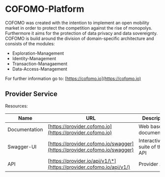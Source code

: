 # COFOMO-Platform
COFOMO was created with the intention to implement an open mobility market in order to protect the competition against the rise of monopolys. Furthermore it aims for the protection of data privacy and data sovereignty. COFOMO is build around the division of domain-specific architecture and consists of the modules: 

- Exploration-Management
- Identity-Management
- Transaction-Managaement
- Data-Access-Management

For further information go to: [https://cofomo.io](https://cofomo.io)

## Provider Service

Resources:

| Name          | URL                                       | Description                     |
|---------------|-------------------------------------------| --------------------------------|
| Documentation | [https://provider.cofomo.io](https://provider.cofomo.io)| Web based documentation|
| Swagger-UI    | [https://provider.cofomo.io/swagger](https://provider.cofomo.io/swagger) | Interactive test suite of the API|
| API           | [https://provider.io/api/v1/\*](https://provider.cofomo.io/api/v1/)     | Provider API|

